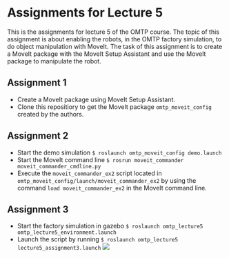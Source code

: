 # Assignments for Lecture 5
This is the assignments for lecture 5 of the OMTP course. The topic of this assignment is about enabling the robots, in the OMTP factory simulation, to do object manipulation with MoveIt. The task of this assignment is to create a MoveIt package with the MoveIt Setup Assistant and use the MoveIt package to manipulate the robot. 


## Assignment 1
* Create a MoveIt package using MoveIt Setup Assistant. 
* Clone this repositiory to get the MoveIt package `omtp_moveit_config` created by the authors.


## Assignment 2
* Start the demo simulation `$ roslaunch omtp_moveit_config demo.launch`
* Start the MoveIt command line `$ rosrun moveit_commander moveit_commander_cmdline.py`
* Execute the `moveit_commander_ex2` script located in `omtp_moveit_config/launch/moveit_commander_ex2` by using the command `load moveit_commander_ex2` in the MoveIt command line.

## Assignment 3
* Start the factory simulation in gazebo `$ roslaunch omtp_lecture5 omtp_lecture5_environment.launch`
* Launch the script by running `$ roslaunch omtp_lecture5 lecture5_assignment3.launch`
![](gifs/assignment3.gif)


